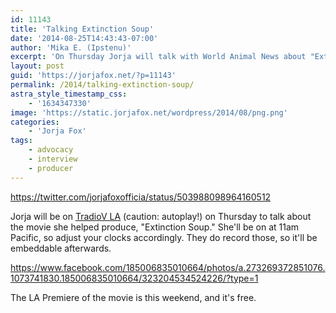 ```yaml
---
id: 11143
title: 'Talking Extinction Soup'
date: '2014-08-25T14:43:43-07:00'
author: 'Mika E. (Ipstenu)'
excerpt: 'On Thursday Jorja will talk with World Animal News about "Extinction Soup"'
layout: post
guid: 'https://jorjafox.net/?p=11143'
permalink: /2014/talking-extinction-soup/
astra_style_timestamp_css:
    - '1634347330'
image: 'https://static.jorjafox.net/wordpress/2014/08/png.png'
categories:
    - 'Jorja Fox'
tags:
    - advocacy
    - interview
    - producer
---
```


https://twitter.com/jorjafoxofficia/status/503988098964160512

Jorja will be on <a href="http://tradiov.com/la/">TradioV LA</a> (caution: autoplay!) on Thursday to talk about the movie she helped produce, "Extinction Soup." She'll be on at 11am Pacific, so adjust your clocks accordingly. They do record those, so it'll be embeddable afterwards.

https://www.facebook.com/185006835010664/photos/a.273269372851076.1073741830.185006835010664/323204534524226/?type=1

The LA Premiere of the movie is this weekend, and it's free.